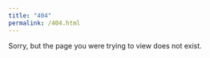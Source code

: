 ```yaml
---
title: "404"
permalink: /404.html
---
```


Sorry, but the page you were trying to view does not exist.
